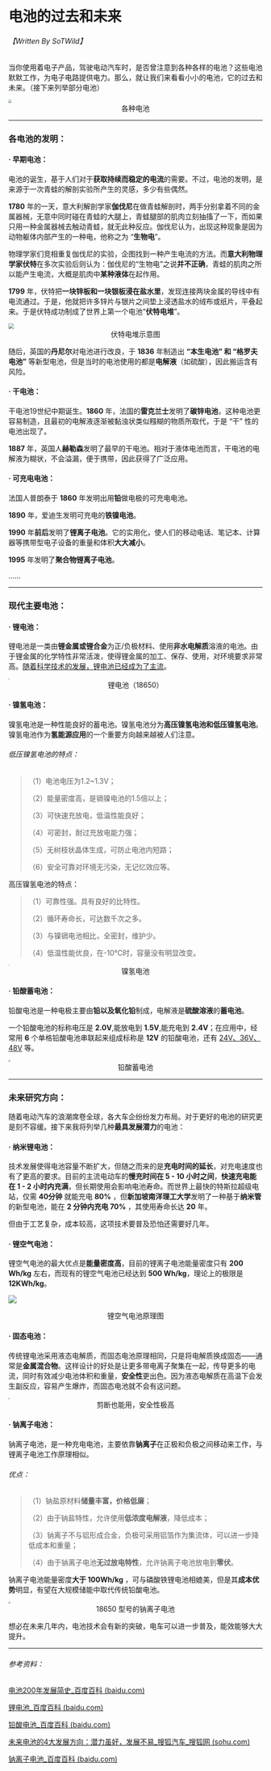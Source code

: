 # 电池的过去和未来

###### 【Written By SoTWild】



当你使用着电子产品，驾驶电动汽车时，是否曾注意到各种各样的电池？这些电池默默工作，为电子电路提供电力。那么，就让我们来看看小小的电池，它的过去和未来。（接下来列举部分电池）

<img src="https://s1.328888.xyz/2022/10/01/M7FkX.jpg" style="zoom:40%;" />

<center>各种电池</center>

------

### 各电池的发明：

#### · 早期电池：

电池的诞生，基于人们对于**获取持续而稳定的电流**的需要。不过，电池的发明，是来源于一次青蛙的解剖实验所产生的灵感，多少有些偶然。

**1780** 年的一天，意大利解剖学家**伽伐尼**在做青蛙解剖时，两手分别拿着不同的金属器械，无意中同时碰在青蛙的大腿上，青蛙腿部的肌肉立刻抽搐了一下，而如果只用一种金属器械去触动青蛙，就无此种反应。伽伐尼认为，出现这种现象是因为动物躯体内部产生的一种电，他称之为 “**生物电**”。

物理学家们竞相重复伽伐尼的实验，企图找到一种产生电流的方法。而**意大利物理学家伏特**在多次实验后则认为：伽伐尼的“生物电”之说**并不正确**，青蛙的肌肉之所以能产生电流，大概是肌肉中**某种液体**在起作用。

**1799** 年，伏特把**一块锌板和一块银板浸在盐水里**，发现连接两块金属的导线中有电流通过。于是，他就把许多锌片与银片之间垫上浸透盐水的绒布或纸片，平叠起来。于是伏特成功制成了世界上第一个电池“**伏特电堆**”。

<img src="https://www.cnwcjc.com/uploads/allimg/200618/11211A111-2.jpg" style="zoom:67%;" />

<center>伏特电堆示意图</center>

随后，英国的**丹尼尔**对电池进行改良，于 **1836** 年制造出 **“本生电池” 和 “格罗夫电池”** 等新型电池，但是当时的电池使用的都是**电解液**（如硫酸），因此搬运含有风险。

#### · 干电池：

干电池19世纪中期诞生。**1860** 年，法国的**雷克兰士**发明了**碳锌电池**，这种电池更容易制造，且最初的电解液逐渐被黏浊状类似糨糊的物质所取代，于是 “干” 性的电池出现了。

**1887** 年，英国人**赫勒森**发明了最早的干电池。相对于液体电池而言，干电池的电解液为糊状，不会溢漏，便于携带，因此获得了广泛应用。

#### · 可充电电池：

法国人普朗泰于 **1860** 年发明出用**铅**做电极的可充电电池。

**1890** 年，爱迪生发明可充电的**铁镍电池**。

**1990** 年**前后**发明了**锂离子电池**。它的实用化，使人们的移动电话、笔记本、计算器等携带型电子设备的重量和体积**大大减小**。

**1995** 年发明了**聚合物锂离子电池**。

……

------

### 现代主要电池：

#### · 锂电池：

锂电池是一类由**锂金属或锂合金**为正/负极材料、使用**非水电解质**溶液的电池。由于锂金属的化学特性非常活泼，使得锂金属的加工、保存、使用，对环境要求非常高。<u>随着科学技术的发展，锂电池已经成为了主流</u>。

<img src="https://cn.ainbattery.com/wp-content/uploads/18650-3.7V-2900mah-b.jpg" style="zoom:15%;" />

<center>锂电池（18650）</center>

#### · 镍氢电池：

镍氢电池是一种性能良好的蓄电池。镍氢电池分为**高压镍氢电池和低压镍氢电池**。镍氢电池作为**氢能源应用**的一个重要方向越来越被人们注意。

###### 低压镍氢电池的特点：

> （1）电池电压为1.2~1.3V；
>
> （2）能量密度高，是镉镍电池的1.5倍以上；
>
> （3）可快速充放电，低温性能良好；
>
> （4）可密封，耐过充放电能力强；
>
> （5）无树枝状晶体生成，可防止电池内短路；
>
> （6）安全可靠对环境无污染，无记忆效应等。

高压镍氢电池的特点：

> （1）可靠性强。具有良好的比特性。
>
> （2）循环寿命长，可达数千次之多。
>
> （3）与镍镉电池相比，全密封，维护少。
>
> （4）低温性能优良，在-10℃时，容量没有明显改变。

<img src="https://cbu01.alicdn.com/img/ibank/2017/949/825/4109528949_127588347.jpg" style="zoom:10%;" />

<center>镍氢电池</center>

#### · 铅酸蓄电池：

铅酸电池是一种电极主要由**铅以及氧化铅**制成，电解液是**硫酸溶液**的**蓄电池**。

一个铅酸电池的标称电压是 **2.0V**,能放电到 **1.5V**,能充电到 **2.4V**；在应用中，经常用 **6** 个单格铅酸电池串联起来组成标称是 **12V** 的铅酸电池，还有 <u>24V、36V、48V</u> 等。

<img src="http://www.itdcw.com/uploads/image/20160922/1474508719326027.jpg" style="zoom:25%;" />

<center>铅酸蓄电池</center>

------

### 未来研究方向：

随着电动汽车的浪潮席卷全球，各大车企纷纷发力布局。对于更好的电池的研究更是刻不容缓。接下来我将列举几种**最具发展潜力**的电池：

#### · 纳米锂电池：

技术发展使得电池容量不断扩大，但随之而来的是**充电时间的延长**，对充电速度也有了更高的要求。目前的主流电动车的**慢充时间在 5 - 10 小时之间**，**快速充电能在 1 - 2 小时内充满**，但长期使用会影响电池寿命。而世界上最快的特斯拉超级电站，仅需 **40分钟** 就能充电 **80%** ，但**新加坡南洋理工大学**发明了一种基于**纳米管**的新型电池，能在 **2 分钟内充电 70%** ，其使用寿命长达 **20** 年。

但由于工艺复杂，成本较高，这项技术要普及恐怕还需要好几年。

#### · 锂空气电池：

锂空气电池的最大优点是**能量密度高**，目前的锂离子电池能量密度只有 **200 Wh/kg** 左右，而现有的锂空气电池已经达到 **500 Wh/kg**，理论上的极限是 **12KWh/kg**。

![](https://pic.baike.soso.com/p/20130626/20130626143524-945320502.jpg)

<center>锂空气电池原理图</center>

#### · 固态电池：

传统锂电池采用液态电解质，而固态电池原理相同，只是将电解质换成固态——通常是**金属混合物**。这样设计的好处是让更多带电离子聚集在一起，传导更多的电流，同时有效减少电池体积和重量，**安全性**更出色。因为液态电解质在高温下会发生副反应，容易产生爆炸，而固态电池就不会有这问题。

<img src="https://nyxr-home.com/wp-content/uploads/2019/09/1-71.png" style="zoom:20%;" />

<center>剪断也能用，安全性极高</center>

#### · 钠离子电池：

钠离子电池，是一种充电电池，主要依靠**钠离子**在正极和负极之间移动来工作，与锂离子电池工作原理相似。

###### 优点：

> （1）钠盐原材料**储量丰富，价格低廉**；
>
> （2）由于钠盐特性，允许使用**低浓度电解液**，降低成本；
>
> （3）钠离子不与铝形成合金，负极可采用铝箔作为集流体，可以进一步降低成本和重量；
>
> （4）由于钠离子电池**无过放电特性**，允许钠离子电池放电到**零伏**。

钠离子电池能量密度**大于 100Wh/kg** ，可与磷酸铁锂电池相媲美，但是其**成本优势**明显，有望在大规模储能中取代传统铅酸电池。

<img src="https://s1.328888.xyz/2022/10/01/M7Dm6.jpg" style="zoom:25%;" />

<center>18650 型号的钠离子电池</center>



想必在未来几年内，电池技术会有新的突破，电车可以进一步普及，能效能够大大提升。

------

###### 参考资料：

[电池200年发展简史_百度百科 (baidu.com)](https://baike.baidu.com/item/电池200年发展简史/15699270)

[锂电池_百度百科 (baidu.com)](https://baike.baidu.com/item/锂电池/336569)

[铅酸电池_百度百科 (baidu.com)](https://baike.baidu.com/item/铅酸电池/7007612)

[未来电池的4大发展方向：潜力虽好，发展不易_搜狐汽车_搜狐网 (sohu.com)](https://www.sohu.com/a/113268628_121997)

[钠离子电池_百度百科 (baidu.com)](https://baike.baidu.com/item/钠离子电池/6399395)